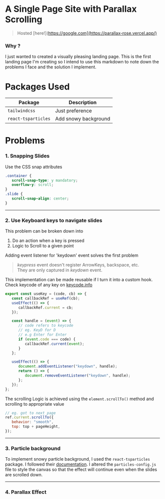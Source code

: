 # A Single Page Site with Parallax Scrolling

> Hosted [here!](https://google.com](https://parallax-rose.vercel.app/)

### Why ?

I just wanted to created a visually pleasing landing page. This is the first landing page I'm creating so I intend to use this markdown to note down the problems I face and the solution I implement.

# Packages Used

| Package             | Description          |
| ------------------- | -------------------- |
| `tailwindcss`       | Just preference      |
| `react-tsparticles` | Add snowy background |

# Problems

### 1. Snapping Slides

Use the CSS snap attributes

```css
.container {
   scroll-snap-type: y mandatory;
   overflow-y: scroll;
}
.slide {
   scroll-snap-align: center;
}
```

---

### 2. Use Keyboard keys to navigate slides

This problem can be broken down into

1. Do an action when a key is pressed
1. Logic to Scroll to a given point

Adding event listener for 'keydown' event solves the first problem

> _keypress_ event doesn't register ArrowKeys, backspace, etc.  
> They are only captured in _keydown_ event.

This implementation can be made reusable if I turn it into a custom hook.
Check keycode of any key on [keycode.info](https://keycode.info)

```jsx
export const useKey = (code, cb) => {
   const callbackRef = useRef(cb);
   useEffect(() => {
      callbackRef.current = cb;
   });

   const handle = (event) => {
      // code refers to keycode
      // eg. KeyD for D
      // e.g Enter for Enter
      if (event.code === code) {
         callbackRef.current(event);
      }
   };

   useEffect(() => {
      document.addEventListener("keydown", handle);
      return () => {
         document.removeEventListener("keydown", handle);
      };
   });
};
```

The scrolling Logic is achieved using the `element.scrollTo()` method and scrolling to appropriate value

```jsx
// eg. got to next page
ref.current.scrollTo({
   behavior: "smooth",
   top: top + pageHeight,
});
```

---

### 3. Particle background

To implement snowy particle background, I used the `react-tsparticles` package. I followed their
[documentation](https://www.npmjs.com/package/react-tsparticles). I altered the
`particles-config.js` file to style the canvas so that the effect will
continue even when the slides are scrolled down.

---

### 4. Parallax Effect
